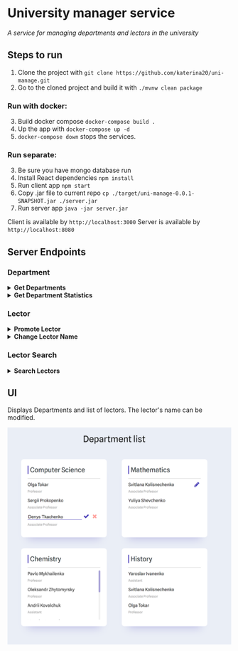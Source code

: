 # University manager service

*A service for managing departments and lectors in the university*

## Steps to run
1. Clone the project with
   `git clone https://github.com/katerina20/uni-manage.git`
2. Go to the cloned project and build it with `./mvnw clean package`

### Run with docker:

3. Build docker compose `docker-compose build .`
4. Up the app with `docker-compose up -d`
5. `docker-compose down` stops the services.

### Run separate:
3. Be sure you have mongo database run
4. Install React dependencies `npm install`
5. Run client app `npm start`
6. Copy .jar file to current repo `cp ./target/uni-manage-0.0.1-SNAPSHOT.jar ./server.jar`
7. Run server app `java -jar server.jar`


Client is available by `http://localhost:3000`
Server is available by `http://localhost:8080`

## Server Endpoints

### Department

<details>
  <summary><strong>Get Departments</strong></summary>

**Endpoint:**
GET /department

**Description:**
This endpoint retrieves a list of all departments.

**Response:**
```json
[
  {
    "id": "string",
    "name": "string"
    "lectors": 
    [
       {
          "id": "string",
          "name": "string",
          "degree": "string"
       },
       // Additional lectors
    ]
  },
  // Additional departments
]
```
</details>

<details>
  <summary><strong>Get Department Statistics</strong></summary>

**Endpoint:**
GET /department/{department_id}/statistics

**Description:**
This endpoint retrieves statistics for a specific department.

**Path Parameters:**
`department_id`: The unique identifier of the department.

**Response:**
```json
{
   "ASSOCIATE_PROFESSOR": "number",
   "PROFESSOR": "number",
   "ASSISTANT": "number"
}
```
</details>

### Lector

<details>
  <summary><strong>Promote Lector</strong></summary>

**Endpoint:**
PUT /lector/{lector_id}/promote

**Description:**
This endpoint promotes a lector to a higher position.

**Path Parameters:**
`lector_id`: The unique identifier of the lector.

**Response**

**Status Code:** 200 OK or 400 Bad Request if the promotion fails.
</details>

<details>
  <summary><strong>Change Lector Name</strong></summary>

**Endpoint:**
PATCH /lector/{lector_id}/change-name?newName={newName}

**Description:**
This endpoint changes the name of a lector.

**Path Parameters:**
`lector_id`: The unique identifier of the lector.

**Request Parameters:**
`newName (QueryParam)`: The new name for the lector.

**Response**

**Status Code:** 200 OK or 400 Bad Request if the promotion fails.
</details>

### Lector Search

<details>
  <summary><strong>Search Lectors</strong></summary>

**Endpoint:**
GET /search?query={query}

**Description:**
This endpoint searches for lectors based on a query.

**Query Parameters:**
`query`: The search query.

**Response:**
```json
[
   "lector_name_1",
   "lector_name_2",
   // Other lector names
]
```
</details>

## UI

Displays Departments and list of lectors.
The lector's name can be modified.

![App UI](./images/app-ui.png)